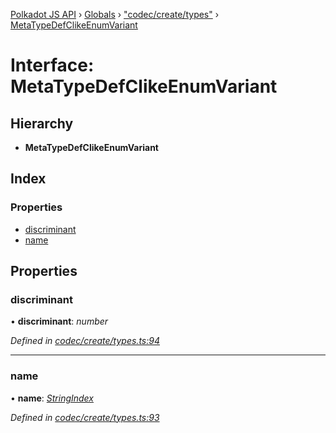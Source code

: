 [Polkadot JS API](../README.md) › [Globals](../globals.md) › ["codec/create/types"](../modules/_codec_create_types_.md) › [MetaTypeDefClikeEnumVariant](_codec_create_types_.metatypedefclikeenumvariant.md)

# Interface: MetaTypeDefClikeEnumVariant

## Hierarchy

* **MetaTypeDefClikeEnumVariant**

## Index

### Properties

* [discriminant](_codec_create_types_.metatypedefclikeenumvariant.md#discriminant)
* [name](_codec_create_types_.metatypedefclikeenumvariant.md#name)

## Properties

###  discriminant

• **discriminant**: *number*

*Defined in [codec/create/types.ts:94](https://github.com/polkadot-js/api/blob/75220eb54f/packages/types/src/codec/create/types.ts#L94)*

___

###  name

• **name**: *[StringIndex](../modules/_codec_create_types_.md#stringindex)*

*Defined in [codec/create/types.ts:93](https://github.com/polkadot-js/api/blob/75220eb54f/packages/types/src/codec/create/types.ts#L93)*
